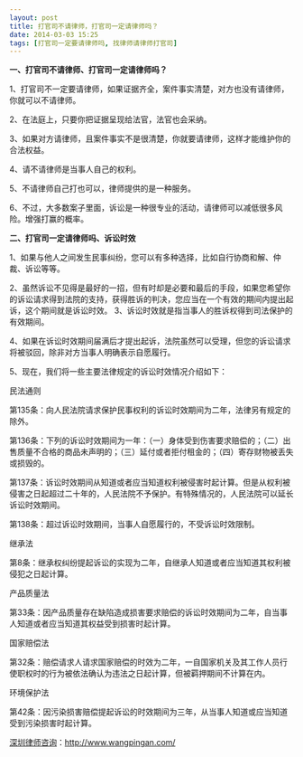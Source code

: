 ```yaml
---
layout: post
title: 打官司不请律师，打官司一定请律师吗？
date: 2014-03-03 15:25
tags: [打官司一定要请律师吗, 找律师请律师打官司]
---
```

<strong>一、打官司不请律师、打官司一定请律师吗？</strong>

1、打官司不一定要请律师，如果证据齐全，案件事实清楚，对方也没有请律师，你就可以不请律师。

2、在法庭上，只要你把证据呈现给法官，法官也会采纳。

3、如果对方请律师，且案件事实不是很清楚，你就要请律师，这样才能维护你的合法权益。

4、请不请律师是当事人自己的权利。

5、不请律师自己打也可以，律师提供的是一种服务。

6、不过，大多数案子里面，诉讼是一种很专业的活动，请律师可以减低很多风险。增强打赢的概率。

<strong>二、打官司一定请律师吗、诉讼时效</strong>

1、如果与他人之间发生民事纠纷，您可以有多种选择，比如自行协商和解、仲裁、诉讼等等。

2、虽然诉讼不见得是最好的一招，但有时却是必要和最后的手段，如果您希望你的诉讼请求得到法院的支持，获得胜诉的判决，您应当在一个有效的期间内提出起诉，这个期间就是诉讼时效。
3、诉讼时效就是指当事人的胜诉权得到司法保护的有效期间。

4、如果在诉讼时效期间届满后才提出起诉，法院虽然可以受理，但您的诉讼请求将被驳回，除非对方当事人明确表示自愿履行。

5、现在，我们将一些主要法律规定的诉讼时效情况介绍如下：

民法通则

第135条：向人民法院请求保护民事权利的诉讼时效期间为二年，法律另有规定的除外。 

第136条：下列的诉讼时效期间为一年：（一）身体受到伤害要求赔偿的；（二）出售质量不合格的商品未声明的；（三）延付或者拒付租金的；（四）寄存财物被丢失或损毁的。 

第137条：诉讼时效期间从知道或者应当知道权利被侵害时起计算。但是从权利被侵害之日起超过二十年的，人民法院不予保护。有特殊情况的，人民法院可以延长诉讼时效期间。 

第138条：超过诉讼时效期间，当事人自愿履行的，不受诉讼时效限制。 

继承法

第8条：继承权纠纷提起诉讼的实现为二年，自继承人知道或者应当知道其权利被侵犯之日起计算。 

产品质量法 

第33条：因产品质量存在缺陷造成损害要求赔偿的诉讼时效期间为二年，自当事人知道或者应当知道其权益受到损害时起计算。 

国家赔偿法 

第32条：赔偿请求人请求国家赔偿的时效为二年，一自国家机关及其工作人员行使职权时的行为被依法确认为违法之日起计算，但被羁押期间不计算在内。 

环境保护法 

第42条：因污染损害赔偿提起诉讼的时效期间为三年，从当事人知道或应当知道受到污染损害时起计算。

<a href="http://www.wangpingan.com/">深圳律师咨询</a>：<a href="http://www.wangpingan.com/">http://www.wangpingan.com/</a>


